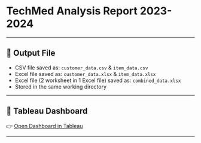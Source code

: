 # TechMed Analysis Report 2023-2024

---

## 📁 Output File

- CSV file saved as: `customer_data.csv` & `item_data.csv` 
- Excel file saved as: `customer_data.xlsx` & `item_data.xlsx`
- Excel file (2 worksheet in 1 Excel file) saved as: `combined_data.xlsx` 
- Stored in the same working directory  

---

## 🔗 Tableau Dashboard

👉 [Open Dashboard in Tableau](https://public.tableau.com/views/TechMed/Story1?:language=en-US&:sid=&:redirect=auth&:display_count=n&:origin=viz_share_link)

---
